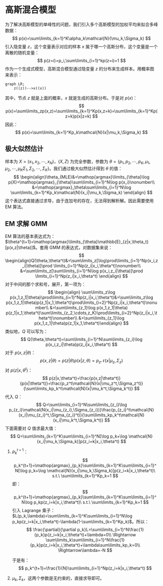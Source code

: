 # 高斯混合模型

为了解决高斯模型的单峰性的问题，我们引入多个高斯模型的加权平均来拟合多峰数据：
$$
p(x)=\sum\limits_{k=1}^K\alpha_k\mathcal{N}(\mu_k,\Sigma_k)
$$
引入隐变量 $z$，这个变量表示对应的样本 $x$ 属于哪一个高斯分布，这个变量是一个离散的随机变量：
$$
p(z=i)=p_i,\sum\limits_{i=1}^kp(z=i)=1
$$
作为一个生成式模型，高斯混合模型通过隐变量 $z$ 的分布来生成样本。用概率图来表示：

```mermaid
graph LR;
	z((z))-->x((x))
```

其中，节点 $z$ 就是上面的概率，$x$ 就是生成的高斯分布。于是对 $p(x)$：
$$
p(x)=\sum\limits_zp(x,z)=\sum\limits_{k=1}^Kp(x,z=k)=\sum\limits_{k=1}^Kp(z=k)p(x|z=k)
$$
因此：
$$
p(x)=\sum\limits_{k=1}^Kp_k\mathcal{N}(x|\mu_k,\Sigma_k)
$$

## 极大似然估计

样本为 $X=(x_1,x_2,\cdots,x_N)$，$ (X,Z)$ 为完全参数，参数为 $\theta=\{p_1,p_2,\cdots,p_K,\mu_1,\mu_2,\cdots,\mu_K\Sigma_1,\Sigma_2,\cdots,\Sigma_K\}$。我们通过极大似然估计得到 $\theta$ 的值：
$$
\begin{align}\theta_{MLE}&=\mathop{argmax}\limits_{\theta}\log p(X)=\mathop{argmax}_{\theta}\sum\limits_{i=1}^N\log p(x_i)\nonumber\\
&=\mathop{argmax}_\theta\sum\limits_{i=1}^N\log \sum\limits_{k=1}^Kp_k\mathcal{N}(x_i|\mu_k,\Sigma_k)
\end{align}
$$
这个表达式直接通过求导，由于连加号的存在，无法得到解析解。因此需要使用 EM 算法。

## EM 求解 GMM

EM 算法的基本表达式为：$\theta^{t+1}=\mathop{argmax}\limits_{\theta}\mathbb{E}_{z|x,\theta_t}[p(x,z|\theta)]$。套用 GMM 的表达式，对数据集来说：
$$
\begin{align}Q(\theta,\theta^t)&=\sum\limits_z[\log\prod\limits_{i=1}^Np(x_i,z_i|\theta)]\prod \limits_{i=1}^Np(z_i|x_i,\theta^t)\nonumber\\
&=\sum\limits_z[\sum\limits_{i=1}^N\log p(x_i,z_i|\theta)]\prod \limits_{i=1}^Np(z_i|x_i,\theta^t)
\end{align}
$$
对于中间的那个求和号，展开，第一项为：
$$
\begin{align}
\sum\limits_z\log p(x_1,z_1|\theta)\prod\limits_{i=1}^Np(z_i|x_i,\theta^t)&=\sum\limits_z\log p(x_1,z_1|\theta)p(z_1|x_1,\theta^t)\prod\limits_{i=2}^Np(z_i|x_i,\theta^t)\nonumber\\
&=\sum\limits_{z_1}\log p(x_1,z_1|\theta)
p(z_1|x_1,\theta^t)\sum\limits_{z_2,\cdots,z_K}\prod\limits_{i=2}^Np(z_i|x_i,\theta^t)\nonumber\\
&=\sum\limits_{z_1}\log p(x_1,z_1|\theta)p(z_1|x_1,\theta^t)\end{align}
$$
类似地，$Q$ 可以写为：
$$
Q(\theta,\theta^t)=\sum\limits_{i=1}^N\sum\limits_{z_i}\log p(x_i,z_i|\theta)p(z_i|x_i,\theta^t)
$$
对于 $p(x,z|\theta)$：
$$
p(x,z|\theta)=p(z|\theta)p(x|z,\theta)=p_z\mathcal{N}(x|\mu_z,\Sigma_z)
$$
对 $p(z|x,\theta^t)$：
$$
p(z|x,\theta^t)=\frac{p(x,z|\theta^t)}{p(x|\theta^t)}=\frac{p_z^t\mathcal{N}(x|\mu_z^t,\Sigma_z^t)}{\sum\limits_kp_k^t\mathcal{N}(x|\mu_k^t,\Sigma_k^t)}
$$
代入 $Q$：
$$
Q=\sum\limits_{i=1}^N\sum\limits_{z_i}\log p_{z_i}\mathcal{N(x_i|\mu_{z_i},\Sigma_{z_i})}\frac{p_{z_i}^t\mathcal{N}(x_i|\mu_{z_i}^t,\Sigma_{z_i}^t)}{\sum\limits_kp_k^t\mathcal{N}(x_i|\mu_k^t,\Sigma_k^t)}
$$
下面需要对 $Q$ 值求最大值：
$$
Q=\sum\limits_{k=1}^K\sum\limits_{i=1}^N[\log p_k+\log \mathcal{N}(x_i|\mu_k,\Sigma_k)]p(z_i=k|x_i,\theta^t)
$$

1.  $p_k^{t+1}$：
    $$
    p_k^{t+1}=\mathop{argmax}_{p_k}\sum\limits_{k=1}^K\sum\limits_{i=1}^N[\log p_k+\log \mathcal{N}(x_i|\mu_k,\Sigma_k)]p(z_i=k|x_i,\theta^t)\ s.t.\ \sum\limits_{k=1}^Kp_k=1
    $$
    即：
    $$
    p_k^{t+1}=\mathop{argmax}_{p_k}\sum\limits_{k=1}^K\sum\limits_{i=1}^N\log p_kp(z_i=k|x_i,\theta^t)\ s.t.\ \sum\limits_{k=1}^Kp_k=1
    $$
    引入 Lagrange 乘子：$L(p_k,\lambda)=\sum\limits_{k=1}^K\sum\limits_{i=1}^N\log p_kp(z_i=k|x_i,\theta^t)-\lambda(1-\sum\limits_{k=1}^Kp_k)$。所以：
    $$
    \frac{\partial}{\partial p_k}L=\sum\limits_{i=1}^N\frac{1}{p_k}p(z_i=k|x_i,\theta^t)+\lambda=0\\
    \Rightarrow \sum\limits_k\sum\limits_{i=1}^N\frac{1}{p_k}p(z_i=k|x_i,\theta^t)+\lambda\sum\limits_kp_k=0\\
    \Rightarrow\lambda=-N
    $$
    
    于是有：
    $$
    p_k^{t+1}=\frac{1}{N}\sum\limits_{i=1}^Np(z_i=k|x_i,\theta^t)
    $$
    
2.  $\mu_k,\Sigma_k$，这两个参数是无约束的，直接求导即可。